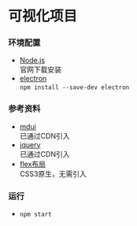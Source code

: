 # 可视化项目

### 环境配置
- [Node.js](https://nodejs.org/en/download/) \
官网下载安装
- [electron](https://www.electronjs.org/docs) \
`npm install --save-dev electron`

### 参考资料
- [mdui](https://www.mdui.org/docs/introduction) \
已通过CDN引入
- [jquery](https://www.runoob.com/jquery/jquery-tutorial.html) \
已通过CDN引入
- [flex布局](http://www.ruanyifeng.com/blog/2015/07/flex-grammar.html?utm_source=tuicool) \
CSS3原生，无需引入

### 运行
- `npm start`
